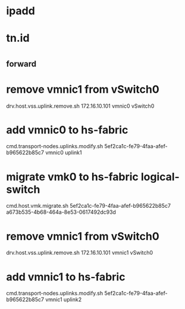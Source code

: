 # ipadd
# tn.id
# 

## forward
# remove vmnic1 from vSwitch0
drv.host.vss.uplink.remove.sh 172.16.10.101 vmnic0 vSwitch0

# add vmnic0 to hs-fabric
cmd.transport-nodes.uplinks.modify.sh 5ef2ca1c-fe79-4faa-afef-b965622b85c7 vmnic0 uplink1

# migrate vmk0 to hs-fabric logical-switch
cmd.host.vmk.migrate.sh 5ef2ca1c-fe79-4faa-afef-b965622b85c7 a673b535-4b68-464a-8e53-0617492dc93d

# remove vmnic1 from vSwitch0
drv.host.vss.uplink.remove.sh 172.16.10.101 vmnic1 vSwitch0

# add vmnic1 to hs-fabric
cmd.transport-nodes.uplinks.modify.sh 5ef2ca1c-fe79-4faa-afef-b965622b85c7 vmnic1 uplink2
